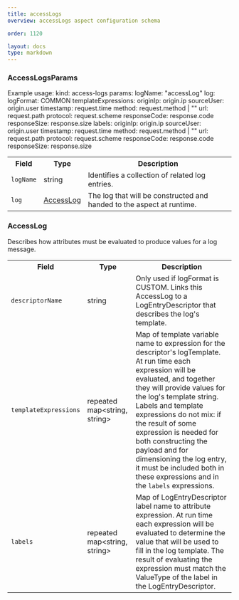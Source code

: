 ```yaml
---
title: accessLogs
overview: accessLogs aspect configuration schema

order: 1120

layout: docs
type: markdown
---
```



<a name="aspect.AccessLogsParams"></a>
### AccessLogsParams
Example usage:
    kind: access-logs
    params:
      logName: "accessLog"
      log:
        logFormat: COMMON
        templateExpressions:
           originIp: origin.ip
           sourceUser: origin.user
           timestamp: request.time
           method: request.method | ""
           url: request.path
           protocol: request.scheme
           responseCode: response.code
           responseSize: response.size
        labels:
           originIp: origin.ip
           sourceUser: origin.user
           timestamp: request.time
           method: request.method | ""
           url: request.path
           protocol: request.scheme
           responseCode: response.code
           responseSize: response.size

<table>
 <tr>
  <th>Field</th>
  <th>Type</th>
  <th>Description</th>
 </tr>
<a name="aspect.AccessLogsParams.logName"></a>
 <tr>
  <td><code>logName</code></td>
  <td>string</td>
  <td>Identifies a collection of related log entries.</td>
 </tr>
<a name="aspect.AccessLogsParams.log"></a>
 <tr>
  <td><code>log</code></td>
  <td><a href="#aspect.AccessLogsParams.AccessLog">AccessLog</a></td>
  <td>The log that will be constructed and handed to the aspect at runtime.</td>
 </tr>
</table>

<a name="aspect.AccessLogsParams.AccessLog"></a>
### AccessLog
Describes how attributes must be evaluated to produce values for a log message.

<table>
 <tr>
  <th>Field</th>
  <th>Type</th>
  <th>Description</th>
 </tr>
<a name="aspect.AccessLogsParams.AccessLog.descriptorName"></a>
 <tr>
  <td><code>descriptorName</code></td>
  <td>string</td>
  <td>Only used if logFormat is CUSTOM. Links this AccessLog to a LogEntryDescriptor that describes the log's template.</td>
 </tr>
<a name="aspect.AccessLogsParams.AccessLog.templateExpressions"></a>
 <tr>
  <td><code>templateExpressions</code></td>
  <td>repeated map&lt;string, string&gt;</td>
  <td>Map of template variable name to expression for the descriptor's logTemplate. At run time each expression will be evaluated, and together they will provide values for the log's template string. Labels and template expressions do not mix: if the result of some expression is needed for both constructing the payload and for dimensioning the log entry, it must be included both in these expressions and in the <code>labels</code> expressions.</td>
 </tr>
<a name="aspect.AccessLogsParams.AccessLog.labels"></a>
 <tr>
  <td><code>labels</code></td>
  <td>repeated map&lt;string, string&gt;</td>
  <td>Map of LogEntryDescriptor label name to attribute expression. At run time each expression will be evaluated to determine the value that will be used to fill in the log template. The result of evaluating the expression must match the ValueType of the label in the LogEntryDescriptor.</td>
 </tr>
</table>
